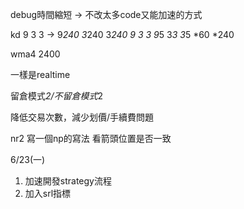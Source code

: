 debug時間縮短
  -> 不改太多code又能加速的方式

kd 9 3 3 -> 9*240 3*240 3*240
9 3 3
9*5 3*3 3*5
*60
*240

wma4
2400

一樣是realtime

留倉模式*2/不留倉模式*2

降低交易次數，減少划價/手續費問題

nr2 寫一個np的寫法 看箭頭位置是否一致

6/23(一)
1. 加速開發strategy流程
2. 加入srl指標